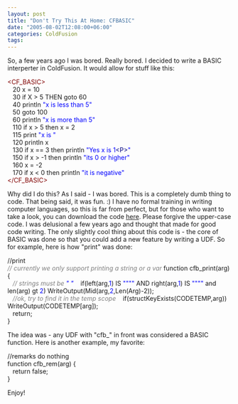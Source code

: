 ```yaml
---
layout: post
title: "Don't Try This At Home: CFBASIC"
date: "2005-08-02T12:08:00+06:00"
categories: ColdFusion 
tags: 
---
```


So, a few years ago I was bored. Really bored. I decided to write a BASIC interperter in ColdFusion. It would allow for stuff like this:

<div class="code"><FONT COLOR=MAROON>&lt;CF_BASIC&gt;</FONT><br>
&nbsp;&nbsp;&nbsp;20 x = 10<br>
&nbsp;&nbsp;&nbsp;30 if X &gt; 5  THEN goto 60<br>
&nbsp;&nbsp;&nbsp;40 println <FONT COLOR=BLUE>"x is less than 5"</FONT> <br>
&nbsp;&nbsp;&nbsp;50 goto 100<br>
&nbsp;&nbsp;&nbsp;60 println <FONT COLOR=BLUE>"x is more than 5"</FONT><br>
&nbsp;&nbsp;&nbsp;110 if x &gt; 5 then x = 2<br>
&nbsp;&nbsp;&nbsp;115 print <FONT COLOR=BLUE>"x is "</FONT><br>
&nbsp;&nbsp;&nbsp;120 println x<br>
&nbsp;&nbsp;&nbsp;130 if x == 3 then println <FONT COLOR=BLUE>"Yes x is<FONT COLOR=BLUE> 1</FONT><FONT COLOR=NAVY>&lt;P&gt;</FONT>"</FONT><br>
&nbsp;&nbsp;&nbsp;150 if x &gt; -1 then println <FONT COLOR=BLUE>"its 0 or higher"</FONT> <br>
&nbsp;&nbsp;&nbsp;160 x = -2<br>
&nbsp;&nbsp;&nbsp;170 if x &lt; 0 then println <FONT COLOR=BLUE>"it is negative"</FONT><br>
<FONT COLOR=MAROON>&lt;/CF_BASIC&gt;</FONT></div>

Why did I do this? As I said - I was bored. This is a completely dumb thing to code. That being said, it was fun. :) I have no formal training in writing computer languages, so this is far from perfect, but for those who want to take a look, you can download the code <a href="http://www.raymondcamden.com/downloads/basic.zip">here</a>. Please forgive the upper-case code. I was delusional a few years ago and thought that made for good code writing. The only slightly cool thing about this code is - the core of BASIC was done so that you could add a new feature by writing a UDF. So for example, here is how "print" was done:

<div class="code">//print<br><FONT COLOR=GRAY><I>
// currently we only support printing a string or a var</I></FONT>
function cfb_print(arg) {<br>
<FONT COLOR=GRAY><I>&nbsp;&nbsp;&nbsp;// strings must be <FONT COLOR=BLUE>" "</FONT></I></FONT>
&nbsp;&nbsp;&nbsp;if(left(arg,<FONT COLOR=BLUE>1</FONT>) IS <FONT COLOR=BLUE>""</FONT><FONT COLOR=BLUE>""</FONT> AND right(arg,<FONT COLOR=BLUE>1</FONT>) IS <FONT COLOR=BLUE>""</FONT><FONT COLOR=BLUE>""</FONT> and len(arg) gt<FONT COLOR=BLUE> 2</FONT>) WriteOutput(Mid(arg,<FONT COLOR=BLUE>2</FONT>,Len(Arg)-2));<br>
<FONT COLOR=GRAY><I>&nbsp;&nbsp;&nbsp;//ok, try to find it in the temp scope</I></FONT>
&nbsp;&nbsp;&nbsp;if(structKeyExists(CODETEMP,arg)) WriteOutput(CODETEMP[arg]);<br>
&nbsp;&nbsp;&nbsp;return;<br>
}</div>

The idea was - any UDF with "cfb_" in front was considered a BASIC function. Here is another example, my favorite:

<div class="code">//remarks do nothing<br>
function cfb_rem(arg) {<br>
&nbsp;&nbsp;&nbsp;return false;<br>
}</div>

Enjoy!